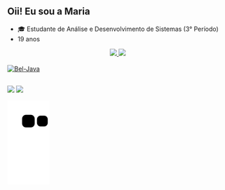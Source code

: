 
## Oii! Eu sou a Maria 

- 🎓 Estudante de Análise e Desenvolvimento de Sistemas
(3° Período)
- 19 anos
<div align="center">
  <a href="https://github.com/rafaballerini">
  <img height="150em" src="https://github-readme-stats.vercel.app/api?username=mabeldlarek&show_icons=true&theme=dracula&include_all_commits=true&count_private=true"/>
  <img height="150em" src="https://github-readme-stats.vercel.app/api/top-langs/?username=mabeldlarek&layout=compact&langs_count=7&theme=dracula"/>
</div>
<div style="display: inline_block"><br>
    <img align="center" alt="Bel-Java" height="30" width="40"src="https://cdn.jsdelivr.net/gh/devicons/devicon/icons/java/java-original.svg" />
</div>
  
  ##
 
<div> 
  <a href = "mailto:mascudlarek@gmail.com"><img src="https://img.shields.io/badge/-Gmail-%23333?style=for-the-badge&logo=gmail&logoColor=white" target="_blank"></a>
  <a href="https://www.linkedin.com/in/mabeldlarek" target="_blank"><img src="https://img.shields.io/badge/-LinkedIn-%230077B5?style=for-the-badge&logo=linkedin&logoColor=white" target="_blank"></a> 
 
  ![Snake animation](https://github.com/mabeldlarek/mabeldlarek/blob/output/github-contribution-grid-snake.svg)
 
</div>

